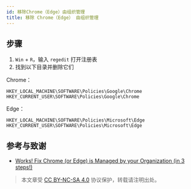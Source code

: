 ```yaml
---
id: 移除Chrome（Edge）由组织管理
title: 移除 Chrome（Edge） 由组织管理
---
```


## 步骤

1. `Win` + `R`，输入 `regedit` 打开注册表
2. 找到以下目录并删除它们

Chrome：

```
HKEY_LOCAL_MACHINE\SOFTWARE\Policies\Google\Chrome
HKEY_CURRENT_USER\SOFTWARE\Policies\Google\Chrome
```

Edge：

```
HKEY_LOCAL_MACHINE\SOFTWARE\Policies\Microsoft\Edge
HKEY_CURRENT_USER\SOFTWARE\Policies\Microsoft\Edge
```

## 参考与致谢 

- [Works! Fix Chrome (or Edge) is Managed by your Organization (in 3 steps!)](https://www.joshualowcock.com/guide/fix-chrome-is-managed-by-your-organization-in-3-steps/)

> 本文章受 [CC BY-NC-SA 4.0](https://creativecommons.org/licenses/by/4.0/deed.zh) 协议保护，转载请注明出处。
